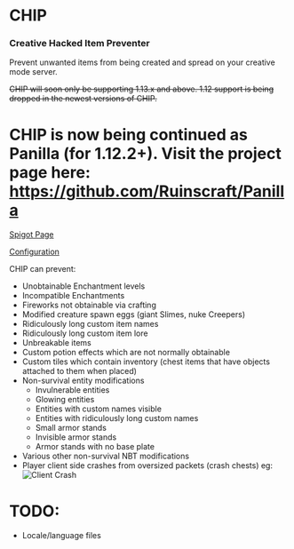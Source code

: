 # CHIP
### Creative Hacked Item Preventer
Prevent unwanted items from being created and spread on your creative mode server.


~~CHIP will soon only be supporting 1.13.x and above. 1.12 support is being dropped in the newest versions of CHIP.~~

# CHIP is now being continued as Panilla (for 1.12.2+). Visit the project page here: https://github.com/Ruinscraft/Panilla

[Spigot Page](https://www.spigotmc.org/resources/53809/)

[Configuration](https://github.com/Ruinscraft/CHIP/blob/master/src/main/resources/config.yml)

CHIP can prevent:

- Unobtainable Enchantment levels
- Incompatible Enchantments
- Fireworks not obtainable via crafting
- Modified creature spawn eggs (giant Slimes, nuke Creepers)
- Ridiculously long custom item names
- Ridiculously long custom item lore
- Unbreakable items
- Custom potion effects which are not normally obtainable
- Custom tiles which contain inventory (chest items that have objects attached to them when placed)
- Non-survival entity modifications
  - Invulnerable entities
  - Glowing entities
  - Entities with custom names visible
  - Entities with ridiculously long custom names
  - Small armor stands
  - Invisible armor stands
  - Armor stands with no base plate
- Various other non-survival NBT modifications
- Player client side crashes from oversized packets (crash chests) eg:
![Client Crash](https://i.imgur.com/FdvGJ6p.png)

# TODO:
- Locale/language files
